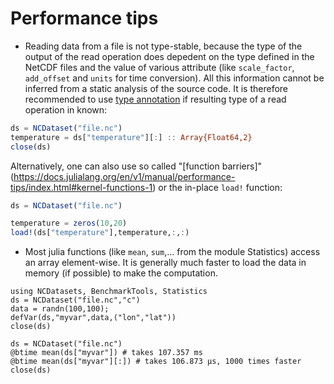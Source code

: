 # Performance tips

* Reading data from a file is not type-stable, because the type of the output of the read operation does depedent on the type defined in the NetCDF files and the value of various attribute (like `scale_factor`, `add_offset` and `units` for time conversion). All this information cannot be inferred from a static analysis of the source code. It is therefore recommended to use
[type annotation](https://docs.julialang.org/en/v1/manual/types/index.html#Type-Declarations-1)
if resulting type of a read operation in known:

```julia
ds = NCDataset("file.nc")
temperature = ds["temperature"][:] :: Array{Float64,2}
close(ds)
```

Alternatively, one can also use so called "[function barriers]"(https://docs.julialang.org/en/v1/manual/performance-tips/index.html#kernel-functions-1) or the in-place `load!` function:

```julia
ds = NCDataset("file.nc")

temperature = zeros(10,20)
load!(ds["temperature"],temperature,:,:)
```

* Most julia functions (like `mean`, `sum`,... from the module Statistics) access an array element-wise. It is generally much faster to load the data in memory (if possible) to make the computation.

```
using NCDatasets, BenchmarkTools, Statistics
ds = NCDataset("file.nc","c")
data = randn(100,100);
defVar(ds,"myvar",data,("lon","lat"))
close(ds)

ds = NCDataset("file.nc")
@btime mean(ds["myvar"]) # takes 107.357 ms
@btime mean(ds["myvar"][:]) # takes 106.873 μs, 1000 times faster
close(ds)
```
